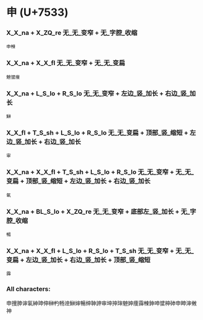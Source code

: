 # 申 (U+7533) 

### X_X_na + X_ZQ_re 无_无_变窄 + 无_字腔_收缩
`申朄`

### X_X_na + X_X_fl 无_无_变窄 + 无_无_变扁
`䰠䗝痩`

### X_X_na + L_S_lo + R_S_lo 无_无_变窄 + 左边_竖_加长 + 右边_竖_加长
`鰰`

### X_X_fl + T_S_sh + L_S_lo + R_S_lo 无_无_变扁 + 顶部_竖_缩短 + 左边_竖_加长 + 右边_竖_加长
`审`

### X_X_na + X_X_fl + T_S_sh + L_S_lo + R_S_lo 无_无_变窄 + 无_无_变扁 + 顶部_竖_缩短 + 左边_竖_加长 + 右边_竖_加长
`氠`

### X_X_na + BL_S_lo + X_ZQ_re 无_无_变窄 + 底部左_竖_加长 + 无_字腔_收缩
`暢`

### X_X_na + X_X_fl + L_S_lo + R_S_lo + T_S_sh 无_无_变窄 + 无_无_变扁 + 左边_竖_加长 + 右边_竖_加长 + 顶部_竖_缩短 
`䨩`

### All characters:
申捜胂谉氠紳珅伸榊畃畅迧鰰婶暢绅䎶訷审坤抻㻘䰠妽痩䨩朄鉮呻䗝柛砷申眒渖敒神
